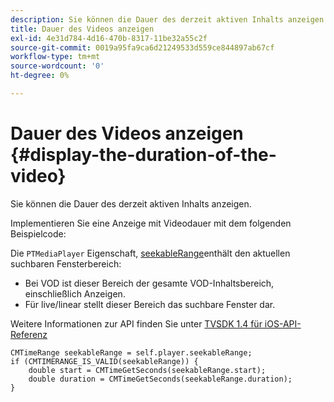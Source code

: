 ```yaml
---
description: Sie können die Dauer des derzeit aktiven Inhalts anzeigen.
title: Dauer des Videos anzeigen
exl-id: 4e31d784-4d16-470b-8317-11be32a55c2f
source-git-commit: 0019a95fa9ca6d21249533d559ce844897ab67cf
workflow-type: tm+mt
source-wordcount: '0'
ht-degree: 0%

---
```


# Dauer des Videos anzeigen {#display-the-duration-of-the-video}

Sie können die Dauer des derzeit aktiven Inhalts anzeigen.

Implementieren Sie eine Anzeige mit Videodauer mit dem folgenden Beispielcode:

Die `PTMediaPlayer` Eigenschaft, [seekableRange](https://help.adobe.com/en_US/primetime/api/psdk/appledoc/Classes/PTMediaPlayer.html#//api/name/seekableRange)enthält den aktuellen suchbaren Fensterbereich:

* Bei VOD ist dieser Bereich der gesamte VOD-Inhaltsbereich, einschließlich Anzeigen.
* Für live/linear stellt dieser Bereich das suchbare Fenster dar.

Weitere Informationen zur API finden Sie unter [TVSDK 1.4 für iOS-API-Referenz](https://help.adobe.com/en_US/primetime/api/psdk/appledoc/index.html)

<!--<a id="example_A153BE3AC03F43C6BF3A156316A08CD3"></a>-->

```
CMTimeRange seekableRange = self.player.seekableRange;  
if (CMTIMERANGE_IS_VALID(seekableRange)) { 
    double start = CMTimeGetSeconds(seekableRange.start);  
    double duration = CMTimeGetSeconds(seekableRange.duration); 
}
```
